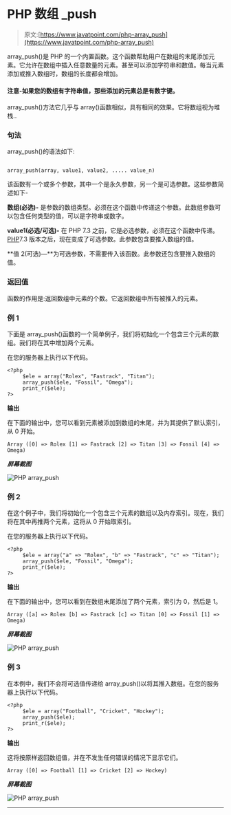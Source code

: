 # PHP 数组 _push

> 原文:[https://www.javatpoint.com/php-array_push](https://www.javatpoint.com/php-array_push)

array_push()是 PHP 的一个内置函数。这个函数帮助用户在数组的末尾添加元素。它允许在数组中插入任意数量的元素。甚至可以添加字符串和数值。每当元素添加或推入数组时，数组的长度都会增加。

#### 注意-如果您的数组有字符串值，那些添加的元素总是有数字键。

array_push()方法它几乎与 array()函数相似，具有相同的效果。它将数组视为堆栈..

### 句法

array_push()的语法如下:

```

array_push(array, value1, value2, ..... value_n)

```

该函数有一个或多个参数，其中一个是永久参数，另一个是可选参数。这些参数简述如下-

**数组(必选)-** 是参数的数组类型。必须在这个函数中传递这个参数。此数组参数可以包含任何类型的值，可以是字符串或数字。

**value1(必选/可选)-** 在 PHP 7.3 之前，它是必选参数，必须在这个函数中传递。[PHP](https://www.javatpoint.com/php-tutorial)7.3 版本之后，现在变成了可选参数。此参数包含要推入数组的值。

**值 2(可选)—**为可选参数，不需要传入该函数。此参数还包含要推入数组的值。

### 返回值

函数的作用是:返回数组中元素的个数。它返回数组中所有被推入的元素。

### 例 1

下面是 array_push()函数的一个简单例子，我们将初始化一个包含三个元素的数组。我们将在其中增加两个元素。

在您的服务器上执行以下代码。

```
<?php
     $ele = array("Rolex", "Fastrack", "Titan");
     array_push($ele, "Fossil", "Omega");
     print_r($ele);
?>

```

**输出**

在下面的输出中，您可以看到元素被添加到数组的末尾，并为其提供了默认索引，从 0 开始。

```
Array ([0] => Rolex [1] => Fastrack [2] => Titan [3] => Fossil [4] => Omega)

```

***屏幕截图***

![PHP array_push](../Images/565683b12986ffb8b41b026a6e60bb13.png)

### 例 2

在这个例子中，我们将初始化一个包含三个元素的数组以及内存索引。现在，我们将在其中再推两个元素，这将从 0 开始取索引。

在您的服务器上执行以下代码。

```
<?php
     $ele = array("a" => "Rolex", "b" => "Fastrack", "c" => "Titan");
     array_push($ele, "Fossil", "Omega");
     print_r($ele);
?>

```

**输出**

在下面的输出中，您可以看到在数组末尾添加了两个元素，索引为 0，然后是 1。

```
Array ([a] => Rolex [b] => Fastrack [c] => Titan [0] => Fossil [1] => Omega)

```

***屏幕截图***

![PHP array_push](../Images/2432a096131432192ebd768a24e75d86.png)

### 例 3

在本例中，我们不会将可选值传递给 array_push()以将其推入数组。在您的服务器上执行以下代码。

```
<?php
     $ele = array("Football", "Cricket", "Hockey");
     array_push($ele);
     print_r($ele);
?>

```

**输出**

这将按原样返回数组值，并在不发生任何错误的情况下显示它们。

```
Array ([0] => Football [1] => Cricket [2] => Hockey)

```

***屏幕截图***

![PHP array_push](../Images/a5bca45d9caa0a3a8f215d3958c23abf.png)

* * *